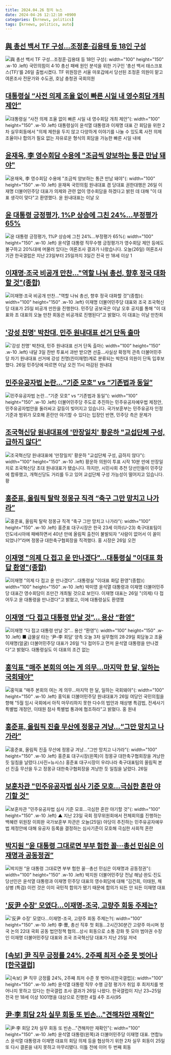 ```yaml
---
title: 2024.04.26 정치 뉴스
date: 2024-04-26 12:12:10 +0900
categories: [krnews, politics]
tags: [krnews, politics, auto]
---
```

## [與 총선 백서 TF 구성…조정훈·김용태 등 18인 구성](https://n.news.naver.com/mnews/article/018/0005724765)

![與 총선 백서 TF 구성…조정훈·김용태 등 18인 구성](https://mimgnews.pstatic.net/image/origin/018/2024/04/26/5724765.jpg?type=nf220_150){: width="100" height="150" .w-10 .left}
국민의힘이 4·10 총선 패배 원인 분석을 위한 기구인 ‘총선 백서 태스크포스(TF)’를 26일 출범시켰다. TF 위원장은 서울 마포갑에서 당선된 조정훈 의원이 맡고 여론조사 전문가와 수도권, 호남 충청권 국회의원

## [대통령실 “사전 의제 조율 없이 빠른 시일 내 영수회담 개최 제안”](https://n.news.naver.com/mnews/article/056/0011709104)

![대통령실 “사전 의제 조율 없이 빠른 시일 내 영수회담 개최 제안”](https://mimgnews.pstatic.net/image/origin/056/2024/04/25/11709104.jpg?type=nf220_150){: width="100" height="150" .w-10 .left}
대통령실이 윤석열 대통령과 이재명 대표 간 회담을 위한 2차 실무회동에서 "의제 제한을 두지 않고 다양하게 이야기를 나눌 수 있도록 사전 의제 조율이나 합의가 필요 없는 자유로운 형식의 회담을 가능한 빠른 시일 내에

## [윤재옥, 李 영수회담 수용에 "조금씩 양보하는 통큰 만남 돼야"](https://n.news.naver.com/mnews/article/421/0007505928)

![윤재옥, 李 영수회담 수용에 "조금씩 양보하는 통큰 만남 돼야"](https://mimgnews.pstatic.net/image/origin/421/2024/04/26/7505928.jpg?type=nf220_150){: width="100" height="150" .w-10 .left}
윤재옥 국민의힘 원내대표 겸 당대표 권한대행은 26일 이재명 더불어민주당 대표가 의제와 관련 없이 영수회담을 하겠다고 밝힌 데 대해 "이 대표 생각이 맞다"고 환영했다. 윤 원내대표는 이날 오

## [윤 대통령 긍정평가, 1%P 상승에 그친 24%…부정평가 65%](https://n.news.naver.com/mnews/article/437/0000390206)

![윤 대통령 긍정평가, 1%P 상승에 그친 24%…부정평가 65%](https://mimgnews.pstatic.net/image/origin/437/2024/04/26/390206.jpg?type=nf220_150){: width="100" height="150" .w-10 .left}
윤석열 대통령 직무수행 긍정평가가 영수회담 제안 등에도 불구하고 20%대에 머물러 있다는 여론조사 결과가 나왔습니다. 오늘(26일) 여론조사 기관 한국갤럽은 지난 23일부터 25일까지 3일간 전국 만 18세 이상 1

## [이재명·조국 비공개 만찬…"역할 나눠 총선, 향후 정국 대화할 것"(종합)](https://n.news.naver.com/mnews/article/421/0007505151)

![이재명·조국 비공개 만찬…"역할 나눠 총선, 향후 정국 대화할 것"(종합)](https://mimgnews.pstatic.net/image/origin/421/2024/04/25/7505151.jpg?type=nf220_150){: width="100" height="150" .w-10 .left}
이재명 더불어민주당 대표와 조국 조국혁신당 대표가 25일 비공개 만찬을 진행한다. 민주당 공보국은 이날 오후 공지를 통해 "이 대표와 조 대표의 오늘 만찬 회동은 비공개로 진행된다"고 밝혔다. 이 대표는 이날 만찬회

## ['강성 친명' 박찬대, 민주 원내대표 선거 단독 출마](https://n.news.naver.com/mnews/article/001/0014654528)

!['강성 친명' 박찬대, 민주 원내대표 선거 단독 출마](https://mimgnews.pstatic.net/image/origin/001/2024/04/26/14654528.jpg?type=nf220_150){: width="100" height="150" .w-10 .left}
내달 3일 찬반 투표서 과반 받으면 선출…사실상 확정적 관측 더불어민주당 차기 원내대표 선거에 강성 친명(친이재명)계로 분류되는 박찬대 의원이 단독 입후보했다. 26일 민주당에 따르면 이날 오전 11시 마감된 원내대

## [민주유공자법 논란…“기준 모호” vs “기존법과 동일”](https://n.news.naver.com/mnews/article/056/0011709443)

![민주유공자법 논란…“기준 모호” vs “기존법과 동일”](https://mimgnews.pstatic.net/image/origin/056/2024/04/25/11709443.jpg?type=nf220_150){: width="100" height="150" .w-10 .left}
더불어민주당 주도로 추진하는 민주유공자예우법 제정안, 민주유공자법안을 둘러싸고 갈등이 빚어지고 있습니다. 국가보훈부는 민주유공자 인정 기준과 범위가 모호해 혼란만 야기할 수 있다는 입장인 반면, 민주당 측은 문제가

## [조국혁신당 원내대표에 '만장일치' 황운하 "교섭단체 구성, 급하지 않다"](https://n.news.naver.com/mnews/article/057/0001814348)

![조국혁신당 원내대표에 '만장일치' 황운하 "교섭단체 구성, 급하지 않다"](https://mimgnews.pstatic.net/image/origin/057/2024/04/25/1814348.jpg?type=nf220_150){: width="100" height="150" .w-10 .left}
황운하 의원이 투표 시작 10분 만에 만장일치로 조국혁신당 초대 원내대표가 됐습니다. 하지만, 시민사회 추천 당선인들이 민주당에 합류했고, 개혁신당도 거리를 두고 있어 교섭단체 구성 가능성이 떨어지고 있습니다. 황

## [홍준표, 올림픽 탈락 정몽규 직격 “축구 그만 망치고 나가라”](https://n.news.naver.com/mnews/article/025/0003356734)

![홍준표, 올림픽 탈락 정몽규 직격 “축구 그만 망치고 나가라”](https://mimgnews.pstatic.net/image/origin/025/2024/04/26/3356734.jpg?type=nf220_150){: width="100" height="150" .w-10 .left}
홍준표 대구시장은 한국 23세 이하(U-23) 축구대표팀이 인도네시아에 패배하면서 40년 만에 올림픽 출전이 불발되자 “사람이 없어서 이 꼴이 되었나?”라며 정몽규 대한축구협회장을 직격했다. 홍 시장은 26일 오전

## [이재명 "의제 다 접고 윤 만나겠다"…대통령실 "이대표 화답 환영"(종합)](https://n.news.naver.com/mnews/article/003/0012514369)

![이재명 "의제 다 접고 윤 만나겠다"…대통령실 "이대표 화답 환영"(종합)](https://mimgnews.pstatic.net/image/origin/003/2024/04/26/12514369.jpg?type=nf220_150){: width="100" height="150" .w-10 .left}
박미영 윤석열 대통령과 이재명 더불어민주당 대표간 영수회담이 조만간 개최될 것으로 보인다. 이재명 대표는 26일 "(의제) 다 접어두고 윤 대통령을 만나겠다"고 밝혔고, 이에 대통령실도 환영했

## [이재명 “다 접고 대통령 만날 것”… 용산 “환영”](https://n.news.naver.com/mnews/article/021/0002634253)

![이재명 “다 접고 대통령 만날 것”… 용산 “환영”](https://mimgnews.pstatic.net/image/origin/021/2024/04/26/2634253.jpg?type=nf220_150){: width="100" height="150" .w-10 .left}
■ 급물살 타는 ‘尹-李 회담’ 양측 오늘 3차 실무협의 28·29일 회담놓고 조율 이재명(얼굴) 더불어민주당 대표가 26일 “다 접어두고 먼저 윤석열 대통령을 만나겠다”고 밝혔다. 대통령실도 이 대표의 조건 없는

## [홍익표 "매주 본회의 여는 게 의무…마지막 한 달, 일하는 국회돼야"](https://n.news.naver.com/mnews/article/008/0005030971)

![홍익표 "매주 본회의 여는 게 의무…마지막 한 달, 일하는 국회돼야"](https://mimgnews.pstatic.net/image/origin/008/2024/04/26/5030971.jpg?type=nf220_150){: width="100" height="150" .w-10 .left}
홍익표 더불어민주당 원내대표가 26일 여당인 국민의힘을 향해 "5월 임시 국회에서 아직 마무리하지 못한 다수의 법안과 채상병 특검법, 전세사기 특별법 개정안, 이태원 참사 특별법 통과에 협조하라"고 밝혔다. 홍 원내

## [홍준표, 올림픽 진출 무산에 정몽규 겨냥…“그만 망치고 나가라”](https://n.news.naver.com/mnews/article/018/0005724641)

![홍준표, 올림픽 진출 무산에 정몽규 겨냥…“그만 망치고 나가라”](https://mimgnews.pstatic.net/image/origin/018/2024/04/26/5724641.jpg?type=nf220_150){: width="100" height="150" .w-10 .left}
홍준표 대구시장(왼쪽)이 정몽규 대한축구협회장을 겨낭한 듯 일침을 날렸다.(사진=뉴시스) 홍준표 대구시장이 우리나라 축구대표팀의 올림픽 본선 진출 무산을 두고 정몽규 대한축구협회장을 겨냥한 듯 일침을 날렸다. 26일

## [보훈차관 "민주유공자법 심사 기준 모호…극심한 혼란 야기할 것"](https://n.news.naver.com/mnews/article/055/0001150117)

![보훈차관 "민주유공자법 심사 기준 모호…극심한 혼란 야기할 것"](https://mimgnews.pstatic.net/image/origin/055/2024/04/25/1150117.jpg?type=nf220_150){: width="100" height="150" .w-10 .left}
▲ 지난 23일 국회 정무위원회에서 전체회의를 진행하는 백혜련 위원장 이희완 국가보훈부 차관은 오늘(25일) 야당이 추진하는 민주유공자예우법 제정안에 대해 유공자 등록을 결정하는 심사기준이 모호해 극심한 사회적 혼란

## [박지원 “윤 대통령 그대로면 부부 험한 꼴···총선 민심은 이재명과 공동정권”](https://n.news.naver.com/mnews/article/032/0003292932)

![박지원 “윤 대통령 그대로면 부부 험한 꼴···총선 민심은 이재명과 공동정권”](https://mimgnews.pstatic.net/image/origin/032/2024/04/26/3292932.jpg?type=nf220_150){: width="100" height="150" .w-10 .left}
박지원 더불어민주당 전남 해남·완도·진도 당선인은 윤석열 대통령과 이재명 민주당 대표의 영수회담에 대해 “김건희, 이태원, 채상병 (특검) 이런 것은 이미 국민적 합의가 됐기 때문에 합의가 되든 안 되든 이재명 대표

## ['反尹 수장' 모였다…이재명-조국, 고량주 회동 주제는?](https://n.news.naver.com/mnews/article/586/0000077451)

!['反尹 수장' 모였다…이재명-조국, 고량주 회동 주제는?](https://mimgnews.pstatic.net/image/origin/586/2024/04/26/77451.jpg?type=nf220_150){: width="100" height="150" .w-10 .left}
李·曺, 총선 직후 첫 회동…2시간30분간 고량주 마시며 정국 논의 22대 국회 공동 법안정책 협의…상시 회동으로 소통 강화 뜻 모아 범야권 수장인 이재명 더불어민주당 대표와 조국 조국혁신당 대표가 지난 25일 저녁

## [[속보] 尹 직무 긍정률 24%, 2주째 최저 수준 못 벗어나[한국갤럽]](https://n.news.naver.com/mnews/article/021/0002634190)

![[속보] 尹 직무 긍정률 24%, 2주째 최저 수준 못 벗어나[한국갤럽]](https://mimgnews.pstatic.net/image/origin/021/2024/04/26/2634190.jpg?type=nf220_150){: width="100" height="150" .w-10 .left}
윤석열 대통령 직무 수행 긍정 평가가 취임 후 최저치를 벗어나지 못하고 있다는 한국갤럽 조사 결과가 26일 나왔다. 한국갤럽이 지난 23~25일 전국 만 18세 이상 1001명을 대상으로 진행한 4월 4주 조사(95

## [尹·李 회담 2차 실무 회동 또 빈손…"견해차만 재확인"](https://n.news.naver.com/mnews/article/666/0000040204)

![尹·李 회담 2차 실무 회동 또 빈손…"견해차만 재확인"](https://mimgnews.pstatic.net/image/origin/666/2024/04/25/40204.jpg?type=nf220_150){: width="100" height="150" .w-10 .left}
윤석열 대통령(왼쪽)과 더불어민주당 이재명 대표. 연합뉴스 윤석열 대통령과 이재명 대표의 회담 의제 등을 협상하기 위한 2차 실무 회동이 25일 또 다시 결론을 내지 못하고 마무리됐다. 이틀 전에 이어 두 번째 회동

